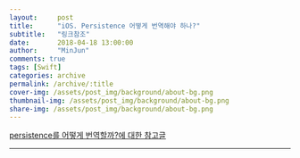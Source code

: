 ```yaml
---
layout:     post
title:      "iOS. Persistence 어떻게 번역해야 하나?"
subtitle:   "링크참조"
date:       2018-04-18 13:00:00
author:     "MinJun"
comments: true 
tags: [Swift]
categories: archive
permalink: /archive/:title
cover-img: /assets/post_img/background/about-bg.png
thumbnail-img: /assets/post_img/background/about-bg.png
share-img: /assets/post_img/background/about-bg.png
---
```


[persistence를 어떻게 번역할까?에 대한 참고글](http://homo-ware.tistory.com/4)

---







